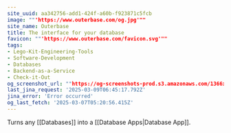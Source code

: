 ```yaml
---
site_uuid: aa342756-add1-424f-a60b-f923871c5fcb
image: ""'https://www.outerbase.com/og.jpg'""
site_name: Outerbase
title: The interface for your database
favicon: ""'https://www.outerbase.com/favicon.svg'""
tags:
- Lego-Kit-Engineering-Tools
- Software-Development
- Databases
- Backend-as-a-Service
- Check-it-Out
og_screenshot_url: ""https://og-screenshots-prod.s3.amazonaws.com/1366x768/80/false/5d9eaac8176dba0e74db0cba41455980f16325edfa25d7485ea422b2fa552e2d.jpeg""
last_jina_request: '2025-03-09T06:45:17.792Z'
jina_error: 'Error occurred'
og_last_fetch: '2025-03-07T05:20:56.415Z'
---
```

Turns any [[Databases]] into a [[Database Apps|Database App]].



